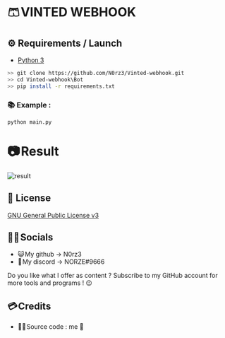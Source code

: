 # **🩳 VINTED WEBHOOK**

## **⚙️ Requirements / Launch**

- [Python 3](https://www.python.org/downloads/release/python-370/)
```sh
>> git clone https://github.com/N0rz3/Vinted-webhook.git
>> cd Vinted-webhook\Bot
>> pip install -r requirements.txt
```


### **📚 Example :**
```
python main.py
```

# 📷 **Result**
![result](https://github.com/N0rz3/Vinted-webhook/assets/123885505/8d511ef3-12a9-4494-8cb3-1e9c9a3f1cbf)



## **📝 License**

[GNU General Public License v3](https://www.gnu.org/licenses/gpl-3.0.fr.html)


## **👋🏻 Socials**

- 😺 My github -> N0rz3
- 🤖 My discord -> NORZE#9666

Do you like what I offer as content ? Subscribe to my GitHub account for more tools and programs ! 😉

## **💳 Credits**

- 👨‍💻 Source code : me 🤗
